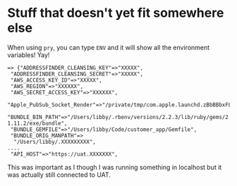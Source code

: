 # Stuff that doesn't yet fit somewhere else

When using `pry`, you can type `ENV` and it will show all the environment variables! Yay!

```
=> {"ADDRESSFINDER_CLEANSING_KEY"=>"XXXXX",
 "ADDRESSFINDER_CLEANSING_SECRET"=>"XXXXX",
 "AWS_ACCESS_KEY_ID"=>"XXXXX",
 "AWS_REGION"=>"XXXXXX",
 "AWS_SECRET_ACCESS_KEY"=>"XXXXXX",
 "Apple_PubSub_Socket_Render"=>"/private/tmp/com.apple.launchd.zBbBBbxFLf/Render",
 "BUNDLE_BIN_PATH"=>"/Users/libby/.rbenv/versions/2.2.3/lib/ruby/gems/2.2.0/gems/bundler-1.11.2/exe/bundle",
 "BUNDLE_GEMFILE"=>"/Users/libby/Code/customer_app/Gemfile",
 "BUNDLE_ORIG_MANPATH"=>
  "/Users/libby/.XXXXXXXXX",
....
 "API_HOST"=>"https://uat.XXXXXXX",
 ```

This was important as I though I was running something in localhost but it was actually still connected to UAT. 
